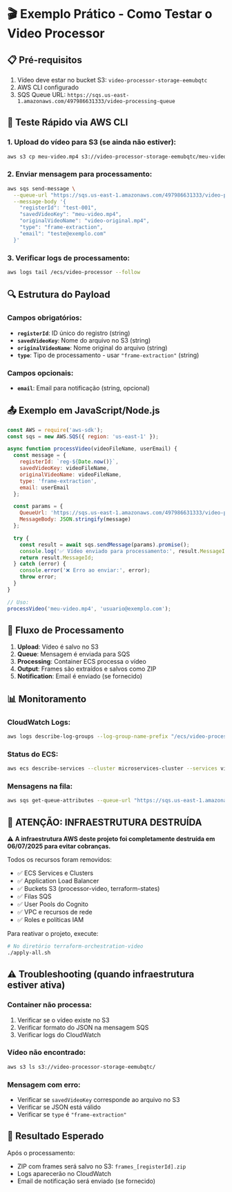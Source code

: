 # 🎬 Exemplo Prático - Como Testar o Video Processor

## 📋 Pré-requisitos
1. Vídeo deve estar no bucket S3: `video-processor-storage-eemubqtc`
2. AWS CLI configurado
3. SQS Queue URL: `https://sqs.us-east-1.amazonaws.com/497986631333/video-processing-queue`

## 🚀 Teste Rápido via AWS CLI

### 1. Upload do vídeo para S3 (se ainda não estiver):
```bash
aws s3 cp meu-video.mp4 s3://video-processor-storage-eemubqtc/meu-video.mp4
```

### 2. Enviar mensagem para processamento:
```bash
aws sqs send-message \
  --queue-url "https://sqs.us-east-1.amazonaws.com/497986631333/video-processing-queue" \
  --message-body '{
    "registerId": "test-001",
    "savedVideoKey": "meu-video.mp4",
    "originalVideoName": "video-original.mp4",
    "type": "frame-extraction",
    "email": "teste@exemplo.com"
  }'
```

### 3. Verificar logs de processamento:
```bash
aws logs tail /ecs/video-processor --follow
```

## 🔍 Estrutura do Payload

### Campos obrigatórios:
- **`registerId`**: ID único do registro (string)
- **`savedVideoKey`**: Nome do arquivo no S3 (string)
- **`originalVideoName`**: Nome original do arquivo (string)
- **`type`**: Tipo de processamento - usar `"frame-extraction"` (string)

### Campos opcionais:
- **`email`**: Email para notificação (string, opcional)

## 📤 Exemplo em JavaScript/Node.js

```javascript
const AWS = require('aws-sdk');
const sqs = new AWS.SQS({ region: 'us-east-1' });

async function processVideo(videoFileName, userEmail) {
  const message = {
    registerId: `reg-${Date.now()}`,
    savedVideoKey: videoFileName,
    originalVideoName: videoFileName,
    type: 'frame-extraction',
    email: userEmail
  };

  const params = {
    QueueUrl: 'https://sqs.us-east-1.amazonaws.com/497986631333/video-processing-queue',
    MessageBody: JSON.stringify(message)
  };

  try {
    const result = await sqs.sendMessage(params).promise();
    console.log('✅ Vídeo enviado para processamento:', result.MessageId);
    return result.MessageId;
  } catch (error) {
    console.error('❌ Erro ao enviar:', error);
    throw error;
  }
}

// Uso:
processVideo('meu-video.mp4', 'usuario@exemplo.com');
```

## 🔄 Fluxo de Processamento

1. **Upload**: Vídeo é salvo no S3
2. **Queue**: Mensagem é enviada para SQS
3. **Processing**: Container ECS processa o vídeo
4. **Output**: Frames são extraídos e salvos como ZIP
5. **Notification**: Email é enviado (se fornecido)

## 📊 Monitoramento

### CloudWatch Logs:
```bash
aws logs describe-log-groups --log-group-name-prefix "/ecs/video-processor"
```

### Status do ECS:
```bash
aws ecs describe-services --cluster microservices-cluster --services video-processor
```

### Mensagens na fila:
```bash
aws sqs get-queue-attributes --queue-url "https://sqs.us-east-1.amazonaws.com/497986631333/video-processing-queue" --attribute-names All
```

## 🚨 **ATENÇÃO: INFRAESTRUTURA DESTRUÍDA**

⚠️ **A infraestrutura AWS deste projeto foi completamente destruída em 06/07/2025 para evitar cobranças.**

Todos os recursos foram removidos:
- ✅ ECS Services e Clusters
- ✅ Application Load Balancer
- ✅ Buckets S3 (processor-video, terraform-states)
- ✅ Filas SQS
- ✅ User Pools do Cognito
- ✅ VPC e recursos de rede
- ✅ Roles e políticas IAM

Para reativar o projeto, execute:
```bash
# No diretório terraform-orchestration-video
./apply-all.sh
```

## ⚠️ Troubleshooting (quando infraestrutura estiver ativa)

### Container não processa:
1. Verificar se o vídeo existe no S3
2. Verificar formato do JSON na mensagem SQS
3. Verificar logs do CloudWatch

### Vídeo não encontrado:
```bash
aws s3 ls s3://video-processor-storage-eemubqtc/
```

### Mensagem com erro:
- Verificar se `savedVideoKey` corresponde ao arquivo no S3
- Verificar se JSON está válido
- Verificar se `type` é `"frame-extraction"`

## 🎯 Resultado Esperado

Após o processamento:
- ZIP com frames será salvo no S3: `frames_[registerId].zip`
- Logs aparecerão no CloudWatch
- Email de notificação será enviado (se fornecido)
